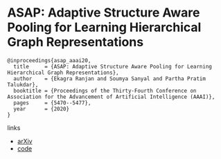 # ASAP: Adaptive Structure Aware Pooling for Learning Hierarchical Graph Representations

```
@inproceedings{asap_aaai20,
  title     = {ASAP: Adaptive Structure Aware Pooling for Learning Hierarchical Graph Representations},
  author    = {Ekagra Ranjan and Soumya Sanyal and Partha Pratim Talukdar},
  booktitle = {Proceedings of the Thirty-Fourth Conference on Association for the Advancement of Artificial Intelligence (AAAI)},
  pages     = {5470--5477},  
  year      = {2020}
}
```

links
- [arXiv](https://arxiv.org/abs/1911.07979)
- [code](https://github.com/malllabiisc/ASAP)
